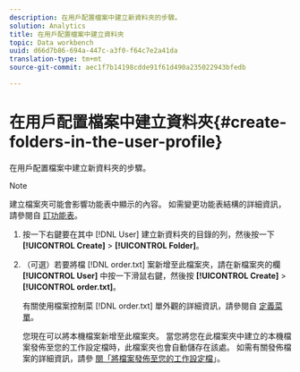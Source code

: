 ```yaml
---
description: 在用戶配置檔案中建立新資料夾的步驟。
solution: Analytics
title: 在用戶配置檔案中建立資料夾
topic: Data workbench
uuid: d66d7b86-694a-447c-a3f0-f64c7e2a41da
translation-type: tm+mt
source-git-commit: aec1f7b14198cdde91f61d490a235022943bfedb

---
```



# 在用戶配置檔案中建立資料夾{#create-folders-in-the-user-profile}

在用戶配置檔案中建立新資料夾的步驟。

>[!NOTE]
>
>建立檔案夾可能會影響功能表中顯示的內容。 如需變更功能表結構的詳細資訊，請參閱自 [訂功能表](../../../../home/c-get-started/c-intf-anlys-ftrs/c-ctm-menus/c-ctm-menus.md#concept-93d4c09cb7f34cd293b7b64fba1cf894)。

1. 按一下右鍵要在其中 [!DNL User] 建立新資料夾的目錄的列，然後按一下 **[!UICONTROL Create]** > **[!UICONTROL Folder]**。
1. （可選）若要將檔 [!DNL order.txt] 案新增至此檔案夾，請在新檔案夾的欄 **[!UICONTROL User]** 中按一下滑鼠右鍵，然後按 **[!UICONTROL Create]** > **[!UICONTROL order.txt]**。

   有關使用檔案控制菜 [!DNL order.txt] 單外觀的詳細資訊，請參閱自 [定義菜單](../../../../home/c-get-started/c-intf-anlys-ftrs/c-ctm-menus/c-ctm-menus.md#concept-93d4c09cb7f34cd293b7b64fba1cf894)。

   您現在可以將本機檔案新增至此檔案夾。 當您將您在此檔案夾中建立的本機檔案發佈至您的工作設定檔時，此檔案夾也會自動儲存在該處。 如需有關發佈檔案的詳細資訊，請參 [閱「將檔案發佈至您的工作設定檔](../../../../home/c-get-started/c-admin-intrf/c-prof-mgr/t-pub-files-wkg-prof.md#task-a0106e010c834d16bd60eef4721b6af9)」。

